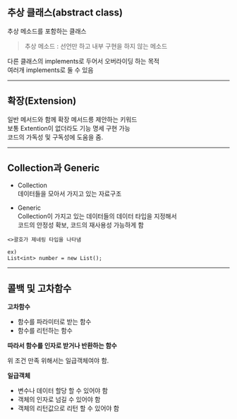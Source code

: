 ## 추상 클래스(abstract class)
추상 메소드를 포함하는 클래스   
> 추상 메소드 : 선언만 하고 내부 구현을 하지 않는 메소드   

다른 클래스의 implements로 두어서 오버라이딩 하는 목적   
여러개 implements로 둘 수 있음   

---

## 확장(Extension)
일반 메서드와 함께 확장 메서드릉 제안하는 키워드   
보통 Extention이 없더라도 기능 명세 구현 가능   
코드의 가독성 및 구독성에 도움을 줌.   

---

## Collection과 Generic
- Collection   
데이터들을 모아서 가지고 있는 자료구조

- Generic   
Collection이 가지고 있는 데이터들의 데이터 타입을 지정해서   
코드의 안정성 확보, 코드의 재사용성 가능하게 함

```
<>괄호가 제네링 타입을 나타냄

ex)
List<int> number = new List();
```

---
## 콜백 및 고차함수

**고차함수**   
- 함수를 파라미터로 받는 함수
- 함수를 리턴하는 함수

**따라서 함수를 인자로 받거나 반환하는 함수**

위 조건 만족 위해서는 일급객체여야 함.

**일급객체**
- 변수나 데이터 할당 할 수 있어야 함
- 객체의 인자로 넘길 수 있어야 함
- 객체의 리턴값으로 리턴 할 수 있어야 함
